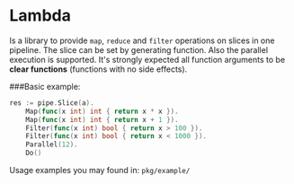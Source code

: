 # Lambda 

Is a library to provide `map`, `reduce` and `filter` operations on slices in one pipeline. 
The slice can be set by generating function. Also the parallel execution is supported. 
It's strongly expected all function arguments to be **clear functions** (functions with no side effects). 

###Basic example:

```go
res := pipe.Slice(a).
	Map(func(x int) int { return x * x }).
	Map(func(x int) int { return x + 1 }).
	Filter(func(x int) bool { return x > 100 }).
	Filter(func(x int) bool { return x < 1000 }).
	Parallel(12).
	Do()
```

Usage examples you may found in: `pkg/example/` 
